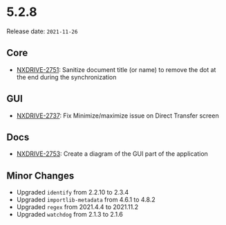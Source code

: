 # 5.2.8

Release date: `2021-11-26`

## Core

- [NXDRIVE-2751](https://jira.nuxeo.com/browse/NXDRIVE-2751): Sanitize document title (or name) to remove the dot at the end during the synchronization

## GUI

- [NXDRIVE-2737](https://jira.nuxeo.com/browse/NXDRIVE-2737): Fix Minimize/maximize issue on Direct Transfer screen

## Docs

- [NXDRIVE-2753](https://jira.nuxeo.com/browse/NXDRIVE-2753): Create a diagram of the GUI part of the application

## Minor Changes

- Upgraded `identify` from 2.2.10 to 2.3.4
- Upgraded `importlib-metadata`  from 4.6.1 to 4.8.2
- Upgraded `regex` from 2021.4.4 to 2021.11.2
- Upgraded `watchdog` from 2.1.3 to 2.1.6
